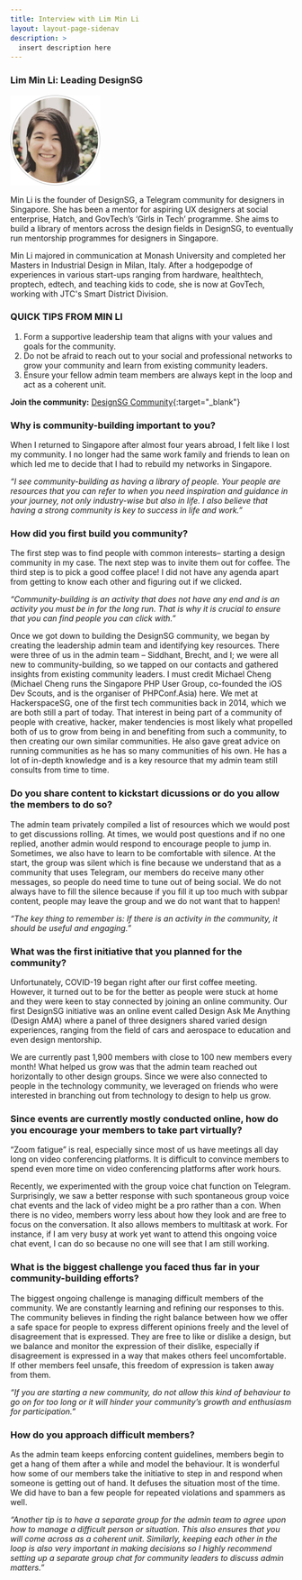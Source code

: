 ```yaml
---
title: Interview with Lim Min Li
layout: layout-page-sidenav
description: >
  insert description here
---
```


### Lim Min Li: Leading DesignSG

<div>
  <div div class="sgds-card">
    <div class="sgds-card-content">
    <img class="has-text-center is-pulled-left margin" src="/assets/img/building-a-community-interview-min-li.png" alt="Picture of Min Li">
	<div class="has-text-center margin--sm">
	  <p>
	    Min Li is the founder of DesignSG, a Telegram community for designers in Singapore. She has been a mentor for aspiring UX designers at social enterprise, Hatch, and GovTech’s ‘Girls in Tech’ programme. She aims to build a library of mentors across the design fields in DesignSG, to eventually run mentorship programmes for designers in Singapore.
	  </p>
      <p>
        Min Li majored in communication at Monash University and completed her Masters in Industrial Design in Milan, Italy. After a hodgepodge of experiences in various start-ups ranging from hardware, healthtech, proptech, edtech, and teaching kids to code, she is now at GovTech, working with JTC's Smart District Division.
      </p>
	</div>
    </div>

  </div>
</div>

### QUICK TIPS FROM MIN LI

1. Form a supportive leadership team that aligns with your values and goals for the community.
2. Do not be afraid to reach out to your social and professional networks to grow your community and learn from existing community leaders.
3. Ensure your fellow admin team members are always kept in the loop and act as a coherent unit.

**Join the community:** [DesignSG Community](https://t.me/+UFqkHiXg5JJmZGFl){:target="_blank"}

### Why is community-building important to you?

When I returned to Singapore after almost four years abroad, I felt like I lost my community. I no longer had the same work family and friends to lean on which led me to decide that I had to rebuild my networks in Singapore.

<p class="has-text-center"><i>“I see community-building as having a library of people. Your people are resources that you can refer to when you need inspiration and guidance in your journey, not only industry-wise but also in life. I also believe that having a strong community is key to success in life and work.”</i></p>

### How did you first build you community?

The first step was to find people with common interests– starting a design community in my case. The next step was to invite them out for coffee. The third step is to pick a good coffee place! I did not have any agenda apart from getting to know each other and figuring out if we clicked.

<p class="has-text-center"><i>“Community-building is an activity that does not have any end and is an activity you must be in for the long run. That is why it is crucial to ensure that you can find people you can click with.”</i></p>

Once we got down to building the DesignSG community, we began by creating the leadership admin team and identifying key resources. There were three of us in the admin team – Siddhant, Brecht, and I; we were all new to community-building, so we tapped on our contacts and gathered insights from existing community leaders. I must credit Michael Cheng (Michael Cheng runs the Singapore PHP User Group, co-founded the iOS Dev Scouts, and is the organiser of PHPConf.Asia) here. We met at HackerspaceSG, one of the first tech communities back in 2014, which we are both still a part of today. That interest in being part of a community of people with creative, hacker, maker tendencies is most likely what propelled both of us to grow from being in and benefiting from such a community, to then creating our own similar communities. He also gave great advice on running communities as he has so many communities of his own. He has a lot of in-depth knowledge and is a key resource that my admin team still consults from time to time.

### Do you share content to kickstart dicussions or do you allow the members to do so?

The admin team privately compiled a list of resources which we would post to get discussions rolling. At times, we would post questions and if no one replied, another admin would respond to encourage people to jump in. Sometimes, we also have to learn to be comfortable with silence. At the start, the group was silent which is fine because we understand that as a community that uses Telegram, our members do receive many other messages, so people do need time to tune out of being social. We do not always have to fill the silence because if you fill it up too much with subpar content, people may leave the group and we do not want that to happen!

<p class="has-text-center"><i>“The key thing to remember is: If there is an activity in the community, it should be useful and engaging.”</i></p>

### What was the first initiative that you planned for the community?

Unfortunately, COVID-19 began right after our first coffee meeting. However, it turned out to be for the better as people were stuck at home and they were keen to stay connected by joining an online community. Our first DesignSG initiative was an online event called Design Ask Me Anything (Design AMA) where a panel of three designers shared varied design experiences, ranging from the field of cars and aerospace to education and even design mentorship.

We are currently past 1,900 members with close to 100 new members every month! What helped us grow was that the admin team reached out horizontally to other design groups. Since we were also connected to people in the technology community, we leveraged on friends who were interested in branching out from technology to design to help us grow.

### Since events are currently mostly conducted online, how do you encourage your members to take part virtually?

“Zoom fatigue” is real, especially since most of us have meetings all day long on video conferencing platforms. It is difficult to convince members to spend even more time on video conferencing platforms after work hours.

Recently, we experimented with the group voice chat function on Telegram. Surprisingly, we saw a better response with such spontaneous group voice chat events and the lack of video might be a pro rather than a con. When there is no video, members worry less about how they look and are free to focus on the conversation. It also allows members to multitask at work. For instance, if I am very busy at work yet want to attend this ongoing voice chat event, I can do so because no one will see that I am still working.

### What is the biggest challenge you faced thus far in your community-building efforts?

The biggest ongoing challenge is managing difficult members of the community. We are constantly learning and refining our responses to this. The community believes in finding the right balance between how we offer a safe space for people to express different opinions freely and the level of disagreement that is expressed. They are free to like or dislike a design, but we balance and monitor the expression of their dislike, especially if disagreement is expressed in a way that makes others feel uncomfortable. If other members feel unsafe, this freedom of expression is taken away from them.

<p class="has-text-center"><i>“If you are starting a new community, do not allow this kind of behaviour to go on for too long or it will hinder your community’s growth and enthusiasm for participation.”</i></p>

### How do you approach difficult members?

As the admin team keeps enforcing content guidelines, members begin to get a hang of them after a while and model the behaviour. It is wonderful how some of our members take the initiative to step in and respond when someone is getting out of hand. It defuses the situation most of the time. We did have to ban a few people for repeated violations and spammers as well.

<p class="has-text-center"><i>“Another tip is to have a separate group for the admin team to agree upon how to manage a difficult person or situation. This also ensures that you will come across as a coherent unit. Similarly, keeping each other in the loop is also very important in making decisions so I highly recommend setting up a separate group chat for community leaders to discuss admin matters.”</i></p>
